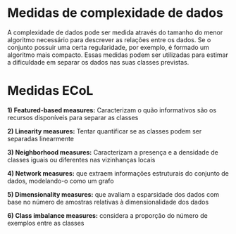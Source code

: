 # Medidas de complexidade de dados
A complexidade de dados pode ser medida através do tamanho do menor algoritmo necessário para descrever as relações entre os dados. Se o conjunto possuir uma certa regularidade, por exemplo, é formado um algoritmo mais compacto. Essas medidas podem ser utilizadas para estimar a dificuldade em separar os dados nas suas classes previstas.

# Medidas ECoL
**1) Featured-based measures:** Caracterizam o quão informativos são os recursos disponíveis para separar as classes

**2) Linearity measures:** Tentar quantificar se as classes podem ser separadas linearmente

**3) Neighborhood measures:** Caracterizam a presença e a densidade de classes iguais ou diferentes nas vizinhanças locais

**4) Network measures:** que extraem informações estruturais do conjunto de dados, modelando-o como um grafo

**5) Dimensionality measures:** que avaliam a esparsidade dos dados com base no número de amostras relativas à dimensionalidade dos dados

**6) Class imbalance measures:** considera a proporção do número de exemplos entre as classes

 

